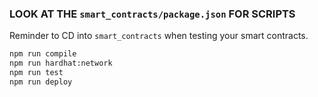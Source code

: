 ### LOOK AT THE `smart_contracts/package.json` FOR SCRIPTS

Reminder to CD into `smart_contracts` when testing your smart contracts.

```bash
npm run compile
npm run hardhat:network
npm run test
npm run deploy
```
